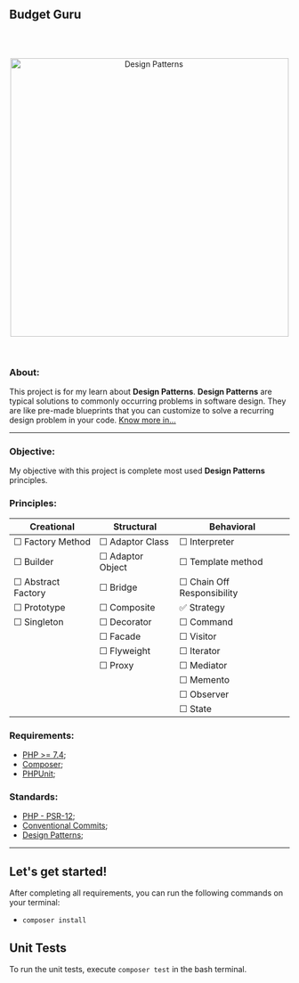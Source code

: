 ## Budget Guru
<br><br><p align="center"><a><img src="https://miro.medium.com/max/800/1*T9MUlipF_SkXA-0BlSWKjA.jpeg" width="500" alt="Design Patterns"></a></p><br>

### About:
This project is for my learn about **Design Patterns**.
**Design Patterns** are typical solutions to commonly occurring problems in software design. 
They are like pre-made blueprints that you can customize to solve a recurring design problem in your code.
[Know more in...](https://refactoring.guru/design-patterns/what-is-pattern)

--- 

### Objective:
My objective with this project is complete most used **Design Patterns** principles.

### Principles:
| **Creational**     | **Structural**   | **Behavioral**             |
|--------------------|------------------|----------------------------|
| ☐ Factory Method   | ☐ Adaptor Class  | ☐ Interpreter              |
| ☐ Builder          | ☐ Adaptor Object | ☐ Template method          |
| ☐ Abstract Factory | ☐ Bridge         | ☐ Chain Off Responsibility |
| ☐ Prototype        | ☐ Composite      | ✅ Strategy                 |
| ☐ Singleton        | ☐ Decorator      | ☐ Command                  |
|                    | ☐ Facade         | ☐ Visitor                  |
|                    | ☐ Flyweight      | ☐ Iterator                 |
|                    | ☐ Proxy          | ☐ Mediator                 |
|                    |                  | ☐ Memento                  |
|                    |                  | ☐ Observer                 |
|                    |                  | ☐ State                    |

[//]: # ( ✅ ☐ )
### Requirements:
- [PHP >= 7.4](https://www.php.net/);
- [Composer](https://getcomposer.org/download/);
- [PHPUnit](https://phpunit.de/manual/6.5/en/installation.html);


### Standards:
- [PHP - PSR-12](https://www.php-fig.org/psr/psr-12/);
- [Conventional Commits](https://www.conventionalcommits.org/);
- [Design Patterns](https://refactoring.guru/design-patterns);

--- 

## Let's get started!
After completing all requirements, you can run the following commands on your terminal:
- `composer install`

## Unit Tests
To run the unit tests, execute `composer test` in the bash terminal.
